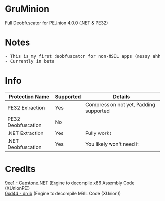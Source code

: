 # GruMinion
Full Deobfuscator for PEUnion 4.0.0 (.NET &amp; PE32)

# Notes
<pre>
- This is my first deobfuscator for non-MSIL apps (messy ahh code)
- Currently in beta
</pre>

# Info
Protection Name | Supported | Details
------------- | ------------- | -------------
PE32 Extraction | Yes | Compression not yet, Padding supported
PE32 Deobfuscation | No |
.NET Extraction | Yes | Fully works
.NET Deobfuscation | Yes | You likely won't need it

# Credits
<a href="https://github.com/9ee1/Capstone.NET">9ee1 - Capstone.NET</a> (Engine to decompile x86 Assembly Code (XUnionPE))</br>
<a href="https://github.com/0xd4d/dnlib">0xd4d - dnlib</a> (Engine to decompile MSIL Code (XUnion))
